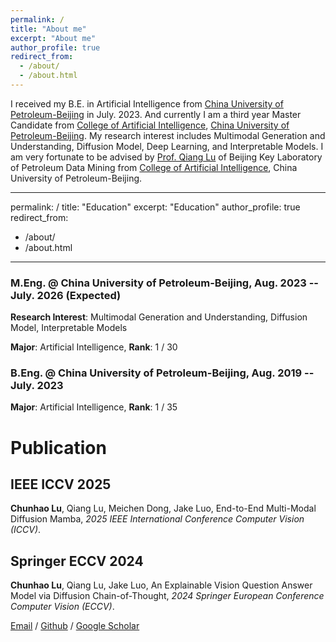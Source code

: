 ```yaml
---
permalink: /
title: "About me"
excerpt: "About me"
author_profile: true
redirect_from: 
  - /about/
  - /about.html
---
```


I received my B.E. in Artificial Intelligence from [China University of Petroleum-Beijing](https://cup.edu.cn/) in July. 2023. And currently I am a third year Master Candidate from [College of Artificial Intelligence](https://www.cup.edu.cn/cupai/), [China University of Petroleum-Beijing](https://cup.edu.cn/). My research interest includes Multimodal Generation and Understanding, Diffusion Model, Deep Learning, and Interpretable Models. I am very fortunate to be advised by [Prof. Qiang Lu](https://scholar.google.com/citations?user=m61aeIAAAAAJ&hl=en) of Beijing Key Laboratory of Petroleum Data Mining from [College of Artificial Intelligence](https://www.cup.edu.cn/cupai/), China University of Petroleum-Beijing.

---
permalink: /
title: "Education"
excerpt: "Education"
author_profile: true
redirect_from: 
  - /about/
  - /about.html
---
### M.Eng. @ China University of Petroleum-Beijing, Aug. 2023 -- July. 2026 (Expected)

**Research Interest**: Multimodal Generation and Understanding, Diffusion Model, Interpretable Models

**Major**: Artificial Intelligence, **Rank**: 1 / 30

### B.Eng. @ China University of Petroleum-Beijing, Aug. 2019 -- July. 2023

**Major**: Artificial Intelligence, **Rank**: 1 / 35

# Publication
## IEEE ICCV 2025

**Chunhao Lu**, Qiang Lu, Meichen Dong, Jake Luo, End-to-End Multi-Modal Diffusion Mamba, *2025 IEEE International Conference Computer Vision (ICCV)*.

## Springer ECCV 2024

**Chunhao Lu**, Qiang Lu, Jake Luo, An Explainable Vision Question Answer Model via Diffusion Chain-of-Thought, *2024 Springer European Conference Computer Vision (ECCV)*.


[Email](mailto:chunhaolu@foxmail.com) / [Github](https://github.com/LuChunao) / [Google Scholar](https://scholar.google.com/citations?user=665B24gAAAAJ&hl=zh-CN)
